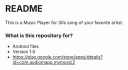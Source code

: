 # README #

This is a Music Player for 30s song of your favorite artist.

### What is this repository for? ###

* Android files
* Version 1.0 
* https://play.google.com/store/apps/details?id=com.audiomapp.mymusic2

